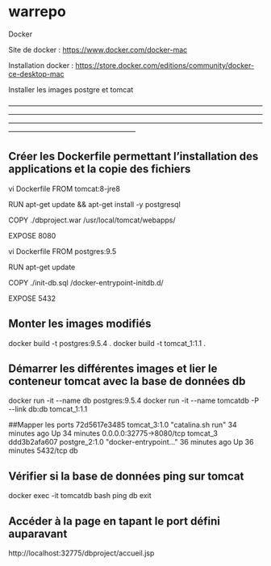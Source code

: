# warrepo

Docker

Site de docker :
https://www.docker.com/docker-mac

Installation docker :
https://store.docker.com/editions/community/docker-ce-desktop-mac

Installer les images postgre et tomcat

——————————————————————————————————————————————————————————————————————————————————————————————————————————————————————————————


## Créer les Dockerfile permettant l’installation des applications et la copie des fichiers
vi Dockerfile
FROM tomcat:8-jre8

RUN apt-get update && apt-get install -y postgresql

COPY ./dbproject.war /usr/local/tomcat/webapps/

EXPOSE 8080


vi Dockerfile
FROM postgres:9.5

RUN apt-get update

COPY ./init-db.sql /docker-entrypoint-initdb.d/

EXPOSE 5432




## Monter les images modifiés
docker build -t postgres:9.5.4 .
docker build -t tomcat_1:1.1 .


## Démarrer les différentes images et lier le conteneur tomcat avec la base de données db
docker run -it --name db postgres:9.5.4
docker run -it --name tomcatdb -P --link db:db tomcat_1:1.1

##Mapper les ports
72d5617e3485        tomcat_3:1.0        "catalina.sh run"        34 minutes ago      Up 34 minutes       0.0.0.0:32775->8080/tcp   tomcat_3
ddd3b2afa607        postgre_2:1.0       "docker-entrypoint..."   36 minutes ago      Up 36 minutes       5432/tcp                  db

## Vérifier si la base de données ping sur tomcat
docker exec -it tomcatdb bash
ping db
exit

## Accéder à la page en tapant le port défini auparavant 
http://localhost:32775/dbproject/accueil.jsp

